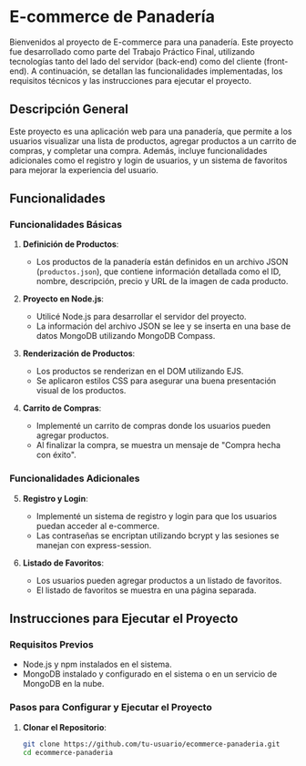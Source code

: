 # E-commerce de Panadería

Bienvenidos al proyecto de E-commerce para una panadería. Este proyecto fue desarrollado como parte del Trabajo Práctico Final, utilizando tecnologías tanto del lado del servidor (back-end) como del cliente (front-end). A continuación, se detallan las funcionalidades implementadas, los requisitos técnicos y las instrucciones para ejecutar el proyecto.

## Descripción General

Este proyecto es una aplicación web para una panadería, que permite a los usuarios visualizar una lista de productos, agregar productos a un carrito de compras, y completar una compra. Además, incluye funcionalidades adicionales como el registro y login de usuarios, y un sistema de favoritos para mejorar la experiencia del usuario.

## Funcionalidades

### Funcionalidades Básicas

1. **Definición de Productos**:
   - Los productos de la panadería están definidos en un archivo JSON (`productos.json`), que contiene información detallada como el ID, nombre, descripción, precio y URL de la imagen de cada producto.

2. **Proyecto en Node.js**:
   - Utilicé Node.js para desarrollar el servidor del proyecto.
   - La información del archivo JSON se lee y se inserta en una base de datos MongoDB utilizando MongoDB Compass.

3. **Renderización de Productos**:
   - Los productos se renderizan en el DOM utilizando EJS.
   - Se aplicaron estilos CSS para asegurar una buena presentación visual de los productos.

4. **Carrito de Compras**:
   - Implementé un carrito de compras donde los usuarios pueden agregar productos.
   - Al finalizar la compra, se muestra un mensaje de "Compra hecha con éxito".

### Funcionalidades Adicionales

5. **Registro y Login**:
   - Implementé un sistema de registro y login para que los usuarios puedan acceder al e-commerce.
   - Las contraseñas se encriptan utilizando bcrypt y las sesiones se manejan con express-session.

6. **Listado de Favoritos**:
   - Los usuarios pueden agregar productos a un listado de favoritos.
   - El listado de favoritos se muestra en una página separada.

## Instrucciones para Ejecutar el Proyecto

### Requisitos Previos

- Node.js y npm instalados en el sistema.
- MongoDB instalado y configurado en el sistema o en un servicio de MongoDB en la nube.

### Pasos para Configurar y Ejecutar el Proyecto

1. **Clonar el Repositorio**:
   ```bash
   git clone https://github.com/tu-usuario/ecommerce-panaderia.git
   cd ecommerce-panaderia
